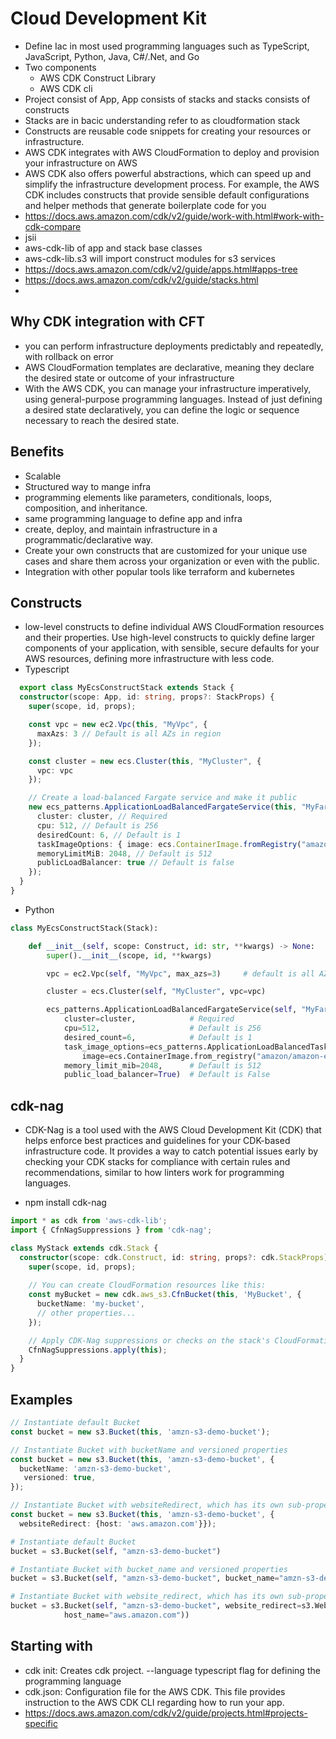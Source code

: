 
# Cloud Development Kit

- Define Iac in most used programming languages such as TypeScript, JavaScript, Python, Java, C#/.Net, and Go
- Two components
  - AWS CDK Construct Library
  - AWS CDK cli
- Project consist of App, App consists of stacks and stacks consists of constructs
- Stacks are in bacic understanding refer to as cloudformation stack
- Constructs are reusable code snippets for creating your resources or infrastructure.
- AWS CDK integrates with AWS CloudFormation to deploy and provision your infrastructure on AWS
- AWS CDK also offers powerful abstractions, which can speed up and simplify the infrastructure development process. For example, the AWS CDK includes constructs that provide sensible default configurations and helper methods that generate boilerplate code for you
- https://docs.aws.amazon.com/cdk/v2/guide/work-with.html#work-with-cdk-compare
- jsii
- aws-cdk-lib of app and stack base classes
- aws-cdk-lib.s3 will import construct modules for s3 services
- https://docs.aws.amazon.com/cdk/v2/guide/apps.html#apps-tree
- https://docs.aws.amazon.com/cdk/v2/guide/stacks.html
- 

## Why CDK integration with CFT

- you can perform infrastructure deployments predictably and repeatedly, with rollback on error
- AWS CloudFormation templates are declarative, meaning they declare the desired state or outcome of your infrastructure
- With the AWS CDK, you can manage your infrastructure imperatively, using general-purpose programming languages. Instead of just defining a desired state declaratively, you can define the logic or sequence necessary to reach the desired state.

## Benefits

- Scalable
- Structured way to mange infra
- programming elements like parameters, conditionals, loops, composition, and inheritance.
- same programming language to define app and infra
- create, deploy, and maintain infrastructure in a programmatic/declarative way.
- Create your own constructs that are customized for your unique use cases and share them across your organization or even with the public.
- Integration with other popular tools like terraform and kubernetes

## Constructs

- low-level constructs to define individual AWS CloudFormation resources and their properties. Use high-level constructs to quickly define larger components of your application, with sensible, secure defaults for your AWS resources, defining more infrastructure with less code.
- Typescript

```typescript
  export class MyEcsConstructStack extends Stack {
  constructor(scope: App, id: string, props?: StackProps) {
    super(scope, id, props);

    const vpc = new ec2.Vpc(this, "MyVpc", {
      maxAzs: 3 // Default is all AZs in region
    });

    const cluster = new ecs.Cluster(this, "MyCluster", {
      vpc: vpc
    });

    // Create a load-balanced Fargate service and make it public
    new ecs_patterns.ApplicationLoadBalancedFargateService(this, "MyFargateService", {
      cluster: cluster, // Required
      cpu: 512, // Default is 256
      desiredCount: 6, // Default is 1
      taskImageOptions: { image: ecs.ContainerImage.fromRegistry("amazon/amazon-ecs-sample") },
      memoryLimitMiB: 2048, // Default is 512
      publicLoadBalancer: true // Default is false
    });
  }
}
```

- Python

```python
class MyEcsConstructStack(Stack):

    def __init__(self, scope: Construct, id: str, **kwargs) -> None:
        super().__init__(scope, id, **kwargs)

        vpc = ec2.Vpc(self, "MyVpc", max_azs=3)     # default is all AZs in region

        cluster = ecs.Cluster(self, "MyCluster", vpc=vpc)

        ecs_patterns.ApplicationLoadBalancedFargateService(self, "MyFargateService",
            cluster=cluster,            # Required
            cpu=512,                    # Default is 256
            desired_count=6,            # Default is 1
            task_image_options=ecs_patterns.ApplicationLoadBalancedTaskImageOptions(
                image=ecs.ContainerImage.from_registry("amazon/amazon-ecs-sample")),
            memory_limit_mib=2048,      # Default is 512
            public_load_balancer=True)  # Default is False
```

## cdk-nag

- CDK-Nag is a tool used with the AWS Cloud Development Kit (CDK) that helps enforce best practices and guidelines for your CDK-based infrastructure code. It provides a way to catch potential issues early by checking your CDK stacks for compliance with certain rules and recommendations, similar to how linters work for programming languages.

- npm install cdk-nag
  
```Typescript
import * as cdk from 'aws-cdk-lib';
import { CfnNagSuppressions } from 'cdk-nag';

class MyStack extends cdk.Stack {
  constructor(scope: cdk.Construct, id: string, props?: cdk.StackProps) {
    super(scope, id, props);
    
    // You can create CloudFormation resources like this:
    const myBucket = new cdk.aws_s3.CfnBucket(this, 'MyBucket', {
      bucketName: 'my-bucket',
      // other properties...
    });

    // Apply CDK-Nag suppressions or checks on the stack's CloudFormation resources
    CfnNagSuppressions.apply(this);
  }
}
```

## Examples

```typescript
// Instantiate default Bucket
const bucket = new s3.Bucket(this, 'amzn-s3-demo-bucket');

// Instantiate Bucket with bucketName and versioned properties
const bucket = new s3.Bucket(this, 'amzn-s3-demo-bucket', {
  bucketName: 'amzn-s3-demo-bucket',
   versioned: true,
});

// Instantiate Bucket with websiteRedirect, which has its own sub-properties
const bucket = new s3.Bucket(this, 'amzn-s3-demo-bucket', {
  websiteRedirect: {host: 'aws.amazon.com'}});
```

```python
# Instantiate default Bucket
bucket = s3.Bucket(self, "amzn-s3-demo-bucket")

# Instantiate Bucket with bucket_name and versioned properties
bucket = s3.Bucket(self, "amzn-s3-demo-bucket", bucket_name="amzn-s3-demo-bucket", versioned=true)

# Instantiate Bucket with website_redirect, which has its own sub-properties
bucket = s3.Bucket(self, "amzn-s3-demo-bucket", website_redirect=s3.WebsiteRedirect(
            host_name="aws.amazon.com"))
```

## Starting with

- cdk init: Creates cdk project. --language typescript flag for defining the programming language
- cdk.json: Configuration file for the AWS CDK. This file provides instruction to the AWS CDK CLI regarding how to run your app.
- https://docs.aws.amazon.com/cdk/v2/guide/projects.html#projects-specific
